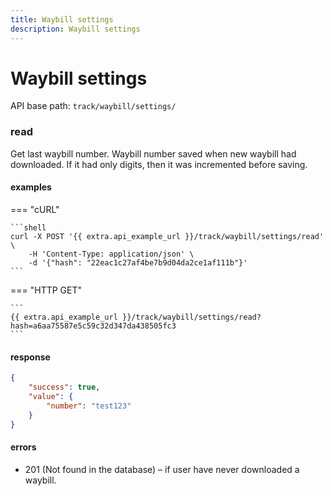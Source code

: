 ```yaml
---
title: Waybill settings
description: Waybill settings
---
```


# Waybill settings

API base path: `track/waybill/settings/`

### read

Get last waybill number. Waybill number saved when new waybill had downloaded. If it had only digits, then it was 
incremented before saving.

#### examples

=== "cURL"

    ```shell
    curl -X POST '{{ extra.api_example_url }}/track/waybill/settings/read' \
        -H 'Content-Type: application/json' \ 
        -d '{"hash": "22eac1c27af4be7b9d04da2ce1af111b"}'
    ```

=== "HTTP GET"

    ```
    {{ extra.api_example_url }}/track/waybill/settings/read?hash=a6aa75587e5c59c32d347da438505fc3
    ```

#### response

```json
{
    "success": true,
    "value": {
        "number": "test123"
    }
}
```

#### errors

* 201 (Not found in the database) – if user have never downloaded a waybill.

